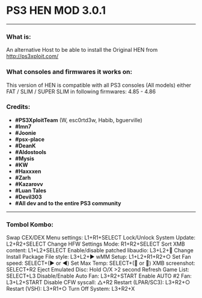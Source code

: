 # PS3 HEN MOD 3.0.1
---

### What is:

An alternative Host to be able to install the Original HEN from http://ps3xploit.com/

### What consoles and firmwares it works on:

This version of HEN is compatible with all PS3 consoles (All models) either FAT / SLIM / SUPER SLIM in
following firmwares: 4.85 - 4.86

### Credits:

- **#PS3XploitTeam** (W, esc0rtd3w, Habib, bguerville)
- **#lmn7**
- **#Joonie**
- **#psx-place**
- **#DeanK**
- **#Aldostools**
- **#Mysis**
- **#KW**
- **#Haxxxen**
- **#Zarh**
- **#Kazarovv**
- **#Luan Tales**
- **#Devil303**
- **#All dev and to the entire PS3 community**

---
### Tombol Kombo:
Swap CEX/DEX Menu settings: L1+R1+SELECT
Lock/Unlock System Update: L2+R2+SELECT
Change HFW Settings Mode: R1+R2+SELECT
Sort XMB content: L1+L2+SELECT
Enable/disable patched libaudio: L3+L2+🔽
Change Install Package File style: L3+L2+▶️
wMM Setup: L1+L2+R1+R2+○
Set Fan speed: SELECT+(▶️ or ◀️)
Set Max Temp: SELECT+(🔼 or 🔽)
XMB screenshot: SELECT+R2
Eject Emulated Disc: Hold ○/X >2 second
Refresh Game List: SELECT+L3
Disable/Enable Auto Fan: L3+R2+START
Enable AUTO #2 Fan: L3+L2+START
Disable CFW syscall: △+R2
Restart (LPAR/SC3): L3+R2+○
Restart (VSH): L3+R1+○
Turn Off System: L3+R2+X

